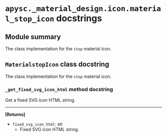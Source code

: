 # `apysc._material_design.icon.material_stop_icon` docstrings

## Module summary

The class implementation for the `stop` material icon.

## `MaterialstopIcon` class docstring

The class implementation for the `stop` material icon.

### `_get_fixed_svg_icon_html` method docstring

Get a fixed SVG icon HTML string.<hr>

**[Returns]**

- `fixed_svg_icon_html`: str
  - Fixed SVG icon HTML string.